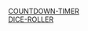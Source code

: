 <a href="https://resonant-platypus-2889ef.netlify.app/">COUNTDOWN-TIMER</a> <br>
<a href="https://storied-tanuki-87f72f.netlify.app/">DICE-ROLLER</a>
